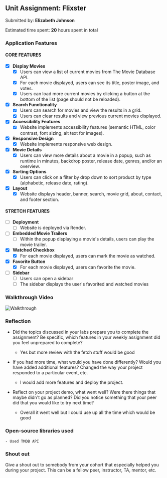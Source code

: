 ## Unit Assignment: Flixster

Submitted by: **Elizabeth Johnson**

Estimated time spent: **20** hours spent in total


### Application Features

#### CORE FEATURES


- [X] **Display Movies**
  - [X] Users can view a list of current movies from The Movie Database API.
  - [X] For each movie displayed, users can see its title, poster image, and votes.
  - [X] Users can load more current movies by clicking a button at the bottom of the list (page should not be reloaded).
- [X] **Search Functionality**
  - [X] Users can search for movies and view the results in a grid.
  - [X] Users can clear results and view previous current movies displayed.
- [X] **Accessibility Features**
  - [X] Website implements accessibility features (semantic HTML, color contrast, font sizing, alt text for images).
- [X] **Responsive Design**
  - [X] Website implements responsive web design.
- [X] **Movie Details**
  - [X] Users can view more details about a movie in a popup, such as runtime in minutes, backdrop poster, release date, genres, and/or an overview.
- [X] **Sorting Options**
  - [X] Users can click on a filter by drop down to sort product by type (alphabetic, release date, rating).
- [X] **Layout**
  - [X] Website displays header, banner, search, movie grid, about, contact, and footer section.

#### STRETCH FEATURES

- [ ] **Deployment**
  - [ ] Website is deployed via Render.
- [ ] **Embedded Movie Trailers**
  - [ ] Within the popup displaying a movie's details, users can play the movie trailer.
- [X] **Watched Checkbox**
  - [X] For each movie displayed, users can mark the movie as watched.
- [X] **Favorite Button**
  - [X] For each movie displayed, users can favorite the movie.
- [ ] **Sidebar**
  - [ ] Users can open a sidebar
  - [ ] The sidebar displays the user's favorited and watched movies

### Walkthrough Video

![Walkthrough](./src/assets/Unit3Vid.gif)

### Reflection

* Did the topics discussed in your labs prepare you to complete the assignment? Be specific, which features in your weekly assignment did you feel unprepared to complete?

    - Yes but more review with the fetch stuff would be good

* If you had more time, what would you have done differently? Would you have added additional features? Changed the way your project responded to a particular event, etc.
  
    - I would add more features and deploy the project. 

* Reflect on your project demo, what went well? Were there things that maybe didn't go as planned? Did you notice something that your peer did that you would like to try next time?

    - Overall it went well but I could use up all the time which would be good

### Open-source libraries used

    - Used TMDB API

### Shout out

Give a shout out to somebody from your cohort that especially helped you during your project. This can be a fellow peer, instructor, TA, mentor, etc.
